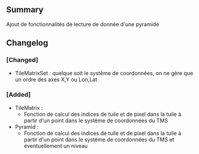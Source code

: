 ## Summary

Ajout de fonctionnalités de lecture de donnée d'une pyramide

## Changelog

### [Changed]

* TileMatrixSet : quelque soit le système de coordonnées, on ne gère que un ordre des axes X,Y ou Lon,Lat

### [Added]


* TileMatrix :
    * Fonction de calcul des indices de tuile et de pixel dans la tuile à partir d'un point dans le système de coordonnées du TMS
* Pyramid :
    * Fonction de calcul des indices de tuile et de pixel dans la tuile à partir d'un point dans le système de coordonnées du TMS et éventuellement un niveau

<!--
### [Added]

### [Changed]

### [Deprecated]

### [Removed]

### [Fixed]

### [Security]
-->
